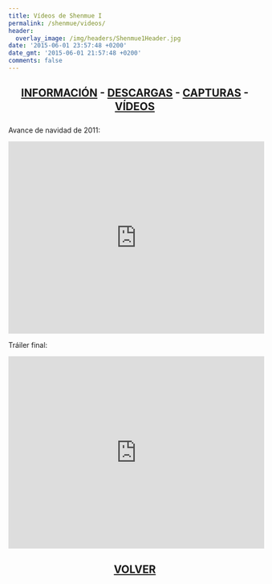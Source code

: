 ```yaml
---
title: Vídeos de Shenmue I
permalink: /shenmue/videos/
header:
  overlay_image: /img/headers/Shenmue1Header.jpg
date: '2015-06-01 23:57:48 +0200'
date_gmt: '2015-06-01 21:57:48 +0200'
comments: false
---
```

<h2 style="text-align: center;"><strong><a href="/shenmue/informacion/">INFORMACIÓN</a> - <a href="/shenmue/descargar/">DESCARGAS</a> - <a href="/shenmue/capturas/">CAPTURAS</a> - <a href="/shenmue/videos/">VÍDEOS</a></strong></h2>  
Avance de navidad de 2011:

<p style="text-align: center;"><iframe src="http://www.youtube.com/embed/yY9t1cu3EVk" width="510" height="383" frameborder="0" allowfullscreen="allowfullscreen"></iframe></p>

Tráiler final:

<p style="text-align: center;"><iframe src="http://www.youtube.com/embed/GVlQRcCcG-8?rel=0" width="510" height="383" frameborder="0" allowfullscreen="allowfullscreen"></iframe></p>

<h2 style="text-align: center;"><strong><a href="/shenmue/">VOLVER</a></strong></h2>


